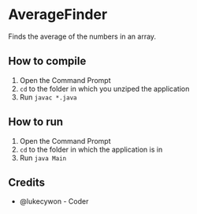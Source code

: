 # AverageFinder
Finds the average of the numbers in an array.  

## How to compile  
1. Open the Command Prompt  
2. ``cd`` to the folder in which you unziped the application  
3. Run ``javac *.java``  

## How to run
1. Open the Command Prompt
2. ``cd`` to the folder in which the application is in  
3. Run ``java Main``

## Credits
- @lukecywon - Coder
